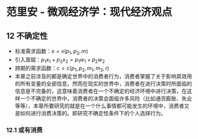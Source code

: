 # 范里安 - 微观经济学：现代经济观点

## 12 不确定性

+ 标准需求函数：$x=x(p_1,p_2,m)$
+ 引入禀赋：$p_1x_1+p_2x_2=p_1w_1+p_2w_2$
+ 跨期的需求函数：$c=c(p_1,p_2,m_1,m_2,r)$
+ 本章之前涉及的都是确定世界中的消费者行为，消费者掌握了关于影响其效用的所有变量的全部信息，然而在现实的世界中，消费者在进行决策时所面临的信息是不完备的，这意味着消费者在一个不确定的经济环境中进行决策，在这样一个不确定的世界中，消费者的决策会面临许多风险（比如通货膨胀、失业等等），本章所要研究的就是在一个什么事情都可能发生的环境中，消费者又是如何进行消费决策的。即研究不确定性条件下的个人选择行为。

### 12.1 或有消费